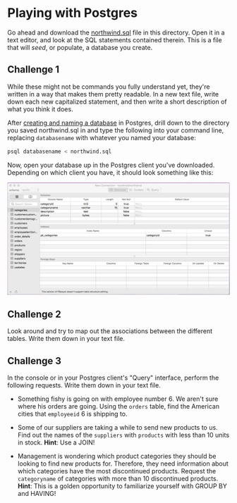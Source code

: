 # Playing with Postgres

Go ahead and download the [northwind.sql](northwind.sql) file in this directory.
Open it in a text editor, and look at the SQL statements contained therein.
This is a file that will *seed*, or populate, a database you create.

## Challenge 1

While these might not be commands you fully understand yet, they're written
in a way that makes them pretty readable. In a new text file, write down
each new capitalized statement, and then write a short description of what you
think it does.

After [creating and naming a database](https://www.postgresql.org/docs/9.1/static/app-createdb.html) in Postgres,
drill down to the directory you saved northwind.sql in and type the following
into your command line, replacing `databasename` with whatever you named your
database:

``` bash
psql databasename < northwind.sql
```

Now, open your database up in the Postgres client you've downloaded. Depending on which
client you have, it should look something like this:

![data](data.png)

## Challenge 2

Look around and try to map out the associations between the different tables.
Write them down in your text file.

## Challenge 3

In the console or in your Postgres client's "Query" interface, perform the following
requests. Write them down in your text file.

* Something fishy is going on with employee number 6. We aren't sure where his
orders are going. Using the `orders` table, find the American cities that
`employeeid` 6 is shipping to.

* Some of our suppliers are taking a while to send new products to us. Find out
the names of the `suppliers` with `products` with less than 10 units in stock.
**Hint**: Use a JOIN!

* Management is wondering which product categories they should be looking to
find new products for. Therefore, they need information about which categories
have the most discontinued products. Request the `categoryname` of categories
with more than 10 discontinued products. **Hint**: This is a golden opportunity
to familiarize yourself with GROUP BY and HAVING!
